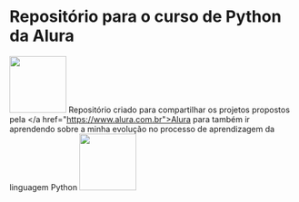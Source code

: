 # Repositório para o curso de Python da Alura

<img src="https://cuponomia-a.akamaihd.net/img/stores/original/alura-637582521816079946.png" align-item="left" width="100px"/>  Repositório criado para compartilhar os projetos propostos pela </a href="https://www.alura.com.br">Alura</a> para também ir aprendendo sobre a minha evolução no processo de aprendizagem da linguagem Python <img src="https://www.alura.com.br/artigos/assets/python-uma-introducao-a-linguagem/imagem1.gif" width="100px"/>